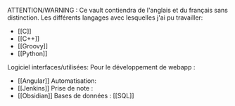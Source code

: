 ATTENTION/WARNING : Ce vault contiendra de l'anglais et du français sans distinction.
Les différents langages avec lesquelles j'ai pu travailler:
- [[C]]
- [[C++]]
- [[Groovy]]
- [[Python]]

Logiciel interfaces/utilisées:
Pour le développement de webapp : 
- [[Angular]]
Automatisation: 
- [[Jenkins]]
Prise de note :
- [[Obsidian]]
Bases de données : 
[[SQL]]
